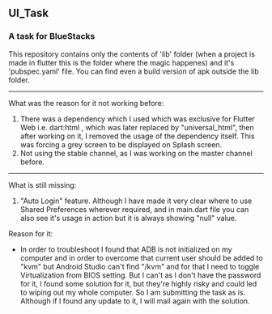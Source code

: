 ## UI_Task
### A task for BlueStacks

This repository contains only the contents of 'lib' folder (when a project is made in flutter this is the folder where the magic happenes) and it's 'pubspec.yaml' file.
You can find even a build version of apk outside the lib folder.

--------------------------------------------------------------------------------

What was the reason for it not working before:
1. There was a dependency which I used which was exclusive for Flutter Web i.e. dart:html , which was later replaced by "universal_html", then after working on it, I removed the usage of the dependency itself. This was forcing a grey screen to be displayed on Splash screen.
2. Not using the stable channel, as I was working on the master channel before.

---------------------------------------------------------------------------------

What is still missing:
1. "Auto Login" feature. Although I have made it very clear where to use Shared Preferences wherever required, and in main.dart file you can also see it's usage in action but it is always showing "null" value.

Reason for it:
  - In order to troubleshoot I found that ADB is not initialized on my computer and in order to overcome that current user should be added to "kvm" but Android Studio can't find "/kvm" and for that I need to toggle Virtualization from BIOS setting. But I can't as I don't have the password for it, I found some solution for it, but they're highly risky and could led to wiping out my whole computer. So I am submitting the task as is. Although if I found any update to it, I will mail again with the solution. 
